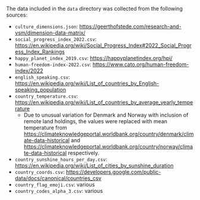 The data included in the `data` directory was collected from the following sources:
- `culture_dimensions.json`: https://geerthofstede.com/research-and-vsm/dimension-data-matrix/
- `social_progress_index_2022.csv`: https://en.wikipedia.org/wiki/Social_Progress_Index#2022_Social_Progress_Index_Rankings
- `happy_planet_index_2019.csv`: https://happyplanetindex.org/hpi/
- `human-freedom-index-2022.csv`: https://www.cato.org/human-freedom-index/2022
- `english_speaking.csv`: https://en.wikipedia.org/wiki/List_of_countries_by_English-speaking_population
- `country_temperature.csv`: https://en.wikipedia.org/wiki/List_of_countries_by_average_yearly_temperature
    - Due to unusual variation for Denmark and Norway with inclusion of remote land holdings, the values were replaced with mean temperature from https://climateknowledgeportal.worldbank.org/country/denmark/climate-data-historical and https://climateknowledgeportal.worldbank.org/country/norway/climate-data-historical respectively.
- `country_sunshine_hours_per_day.csv`: https://en.wikipedia.org/wiki/List_of_cities_by_sunshine_duration
- `country_coords.csv`: https://developers.google.com/public-data/docs/canonical/countries_csv
- `country_flag_emoji.csv`: various
- `country_codes_alpha_3.csv`: various
